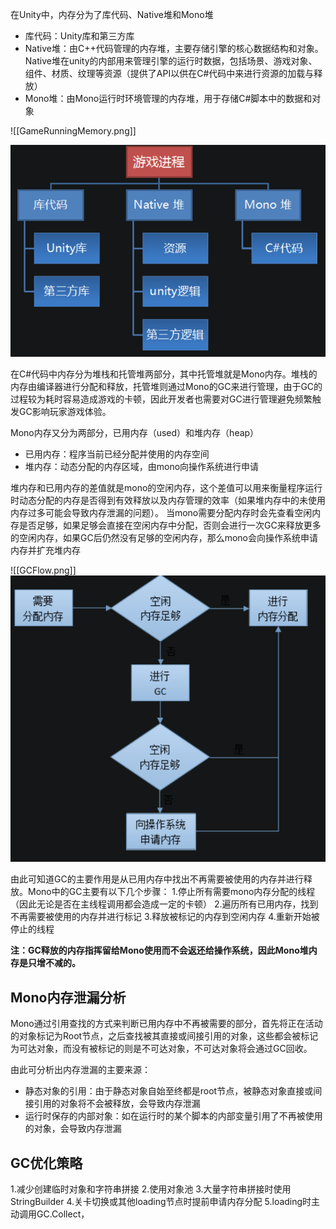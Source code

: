 在Unity中，内存分为了库代码、Native堆和Mono堆
- 库代码：Unity库和第三方库
- Native堆：由C++代码管理的内存堆，主要存储引擎的核心数据结构和对象。Native堆在unity的内部用来管理引擎的运行时数据，包括场景、游戏对象、组件、材质、纹理等资源（提供了API以供在C#代码中来进行资源的加载与释放）
- Mono堆：由Mono运行时环境管理的内存堆，用于存储C#脚本中的数据和对象

![[GameRunningMemory.png]]

![UnityDevTips/Image/GameRunningMemory.png at main · shishouheng/UnityDevTips (github.com)](https://github.com/shishouheng/UnityDevTips/blob/main/Image/GameRunningMemory.png)


在C#代码中内存分为堆栈和托管堆两部分，其中托管堆就是Mono内存。堆栈的内存由编译器进行分配和释放，托管堆则通过Mono的GC来进行管理，由于GC的过程较为耗时容易造成游戏的卡顿，因此开发者也需要对GC进行管理避免频繁触发GC影响玩家游戏体验。

Mono内存又分为两部分，已用内存（used）和堆内存（heap）
- 已用内存：程序当前已经分配并使用的内存空间
- 堆内存：动态分配的内存区域，由mono向操作系统进行申请

堆内存和已用内存的差值就是mono的空闲内存，这个差值可以用来衡量程序运行时动态分配的内存是否得到有效释放以及内存管理的效率（如果堆内存中的未使用内存过多可能会导致内存泄漏的问题）。
当mono需要分配内存时会先查看空闲内存是否足够，如果足够会直接在空闲内存中分配，否则会进行一次GC来释放更多的空闲内存，如果GC后仍然没有足够的空闲内存，那么mono会向操作系统申请内存并扩充堆内存

![[GCFlow.png]]
![UnityDevTips/Image/GCFlow.png at main · shishouheng/UnityDevTips (github.com)](https://github.com/shishouheng/UnityDevTips/blob/main/Image/GCFlow.png)

由此可知道GC的主要作用是从已用内存中找出不再需要被使用的内存并进行释放。Mono中的GC主要有以下几个步骤：
1.停止所有需要mono内存分配的线程（因此无论是否在主线程调用都会造成一定的卡顿）
2.遍历所有已用内存，找到不再需要被使用的内存并进行标记
3.释放被标记的内存到空闲内存
4.重新开始被停止的线程

**注：GC释放的内存指挥留给Mono使用而不会返还给操作系统，因此Mono堆内存是只增不减的。**



## Mono内存泄漏分析

Mono通过引用查找的方式来判断已用内存中不再被需要的部分，首先将正在活动的对象标记为Root节点，之后查找被其直接或间接引用的对象，这些都会被标记为可达对象，而没有被标记的则是不可达对象，不可达对象将会通过GC回收。

由此可分析出内存泄漏的主要来源：
- 静态对象的引用：由于静态对象自始至终都是root节点，被静态对象直接或间接引用的对象将不会被释放，会导致内存泄漏
- 运行时保存的内部对象：如在运行时的某个脚本的内部变量引用了不再被使用的对象，会导致内存泄漏


## GC优化策略

1.减少创建临时对象和字符串拼接
2.使用对象池
3.大量字符串拼接时使用StringBuilder
4.关卡切换或其他loading节点时提前申请内存分配
5.loading时主动调用GC.Collect，